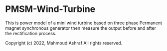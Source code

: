 # PMSM-Wind-Turbine
This is power model of a mini wind turbine based on three phase Permanent magnet synchronous generator then measure the output before and after the rectification process.

Copyright (c) 2022,  Mahmoud Ashraf
All rights reserved.
